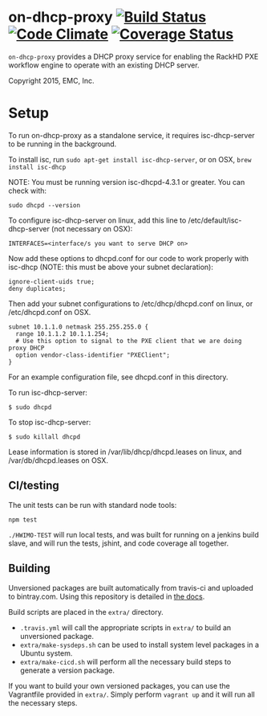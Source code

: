 # on-dhcp-proxy [![Build Status](https://travis-ci.org/RackHD/on-dhcp-proxy.svg?branch=master)](https://travis-ci.org/RackHD/on-dhcp-proxy) [![Code Climate](https://codeclimate.com/github/RackHD/on-dhcp-proxy/badges/gpa.svg)](https://codeclimate.com/github/RackHD/on-dhcp-proxy) [![Coverage Status](https://coveralls.io/repos/RackHD/on-dhcp-proxy/badge.svg?branch=master&service=github)](https://coveralls.io/github/RackHD/on-dhcp-proxy?branch=master)

`on-dhcp-proxy` provides a DHCP proxy service for enabling the RackHD PXE workflow engine to operate with an existing DHCP server.

Copyright 2015, EMC, Inc.

# Setup

To run on-dhcp-proxy as a standalone service, it requires isc-dhcp-server to be
running in the background.

To install isc, run `sudo apt-get install isc-dhcp-server`, or on OSX, `brew install isc-dhcp`

NOTE: You must be running version isc-dhcpd-4.3.1 or greater. You can check with:

```
sudo dhcpd --version
```

To configure isc-dhcp-server on linux, add this line to /etc/default/isc-dhcp-server (not necessary on OSX):

```
INTERFACES=<interface/s you want to serve DHCP on>
```

Now add these options to dhcpd.conf for our code to work properly with isc-dhcp (NOTE: this must be above your subnet declaration):

```
ignore-client-uids true;
deny duplicates;
```

Then add your subnet configurations to /etc/dhcp/dhcpd.conf on linux, or /etc/dhcpd.conf on OSX.

```
subnet 10.1.1.0 netmask 255.255.255.0 {
  range 10.1.1.2 10.1.1.254;
  # Use this option to signal to the PXE client that we are doing proxy DHCP
  option vendor-class-identifier "PXEClient";
}
```

For an example configuration file, see dhcpd.conf in this directory.

To run isc-dhcp-server:

`$ sudo dhcpd`

To stop isc-dhcp-server:

`$ sudo killall dhcpd`

Lease information is stored in /var/lib/dhcp/dhcpd.leases on linux, and /var/db/dhcpd.leases on OSX.

## CI/testing

The unit tests can be run with standard node tools:

    npm test

`./HWIMO-TEST` will run local tests, and was built for running on a jenkins build slave, and will run the tests, jshint, and code coverage all together.

## Building

Unversioned packages are built automatically from travis-ci and uploaded to bintray.com. Using
this repository is detailed in [the docs](http://rackhd.readthedocs.org/en/latest/rackhd/ubuntu_package_installation.html).

Build scripts are placed in the `extra/` directory.

  * `.travis.yml` will call the appropriate scripts in `extra/` to build an unversioned package.
  * `extra/make-sysdeps.sh` can be used to install system level packages in a Ubuntu system.
  * `extra/make-cicd.sh` will perform all the necessary build steps to generate a version package.

If you want to build your own versioned packages, you can use the Vagrantfile provided in `extra/`.  Simply perform `vagrant up` and it will run all the necessary steps.
